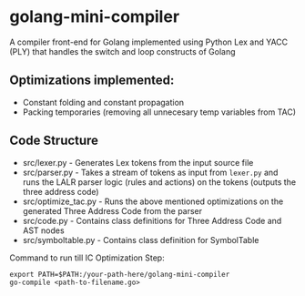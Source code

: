 # golang-mini-compiler
A compiler front-end for Golang implemented using Python Lex and YACC (PLY) that handles the switch and loop constructs of Golang

## Optimizations implemented:
* Constant folding and constant propagation
* Packing temporaries (removing all unnecesary temp variables from TAC)

## Code Structure
* src/lexer.py - Generates Lex tokens from the input source file
* src/parser.py - Takes a stream of tokens as input from ```lexer.py``` and runs the LALR parser logic (rules and actions) on the tokens (outputs the three address code)
* src/optimize_tac.py - Runs the above mentioned optimizations on the generated Three Address Code from the parser
* src/code.py - Contains class definitions for Three Address Code and AST nodes
* src/symboltable.py - Contains class definition for SymbolTable

Command to run till IC Optimization Step:

 ```
 export PATH=$PATH:/your-path-here/golang-mini-compiler
 go-compile <path-to-filename.go>
 ```
 
 


